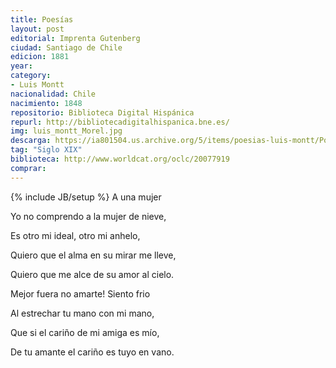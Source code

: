 ```yaml
---
title: Poesías
layout: post
editorial: Imprenta Gutenberg
ciudad: Santiago de Chile
edicion: 1881
year: 
category:
- Luis Montt
nacionalidad: Chile
nacimiento: 1848
repositorio: Biblioteca Digital Hispánica
repurl: http://bibliotecadigitalhispanica.bne.es/
img: luis_montt_Morel.jpg
descarga: https://ia801504.us.archive.org/5/items/poesias-luis-montt/Poesias%20-%20Luis%20Montt.pdf
tag: "Siglo XIX"
biblioteca: http://www.worldcat.org/oclc/20077919
comprar: 
---
```

{% include JB/setup %}
	A una mujer

Yo no comprendo a la mujer de nieve,
 
Es otro mi ideal, otro mi anhelo,
 
Quiero que el alma en su mirar me lleve,
 
Quiero que me alce de su amor al cielo.
 
 
Mejor fuera no amarte! Siento frio
 
Al estrechar tu mano con mi mano,
 
Que si el cariño de mi amiga es mío,
 
De tu amante el cariño es tuyo en vano.
